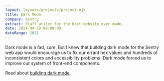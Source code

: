 ```yaml
---
layout: layouts/projects/project.njk
title: Dark Mode
company: Sentry
extract: Staff writer for the best website ever made.
date: 2021-04-28 09:00:00
dateRange: 2021
---
```


Dark mode is a fad, sure. But I knew that building dark mode for the Sentry web app would encourage us to fix our errant hex values and hundreds of inconsistent colors and accessibility problems. Dark mode forced us to improve our system of front-end components.

Read about [building dark mode](https://blog.sentry.io/building-dark-mode/).
